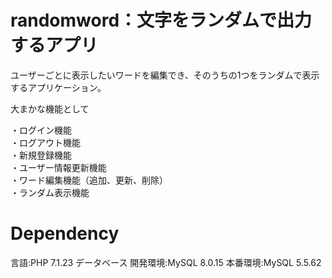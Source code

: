 # randomword：文字をランダムで出力するアプリ
ユーザーごとに表示したいワードを編集でき、そのうちの1つをランダムで表示するアプリケーション。


大まかな機能として　

・ログイン機能  
・ログアウト機能  
・新規登録機能   
・ユーザー情報更新機能   
・ワード編集機能（追加、更新、削除）  
・ランダム表示機能   

# Dependency
言語:PHP 7.1.23 データベース 開発環境:MySQL 8.0.15 本番環境:MySQL 5.5.62
